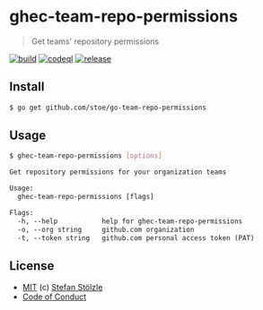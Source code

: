 # ghec-team-repo-permissions

> Get teams' repository permissions

[![build](https://github.com/stoe/go-team-repo-permissions/workflows/build/badge.svg)](https://github.com/stoe/go-team-repo-permissions/actions?query=workflow%3Abuild) [![codeql](https://github.com/stoe/go-team-repo-permissions/workflows/codeql/badge.svg)](https://github.com/stoe/go-team-repo-permissions/actions?query=workflow%3Acodeql) [![release](https://github.com/stoe/go-team-repo-permissions/workflows/release/badge.svg)](https://github.com/stoe/go-team-repo-permissions/actions?query=workflow%3Arelease)

## Install

```sh
$ go get github.com/stoe/go-team-repo-permissions
```

## Usage

```sh
$ ghec-team-repo-permissions [options]
```

```txt
Get repository permissions for your organization teams

Usage:
  ghec-team-repo-permissions [flags]

Flags:
  -h, --help           help for ghec-team-repo-permissions
  -o, --org string     github.com organization
  -t, --token string   github.com personal access token (PAT)
```

## License

- [MIT](./license) (c) [Stefan Stölzle](https://github.com/stoe)
- [Code of Conduct](./.github/code_of_conduct.md)
